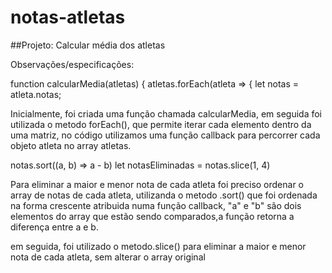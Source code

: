 # notas-atletas

##Projeto: Calcular média dos atletas

Observações/especificações:

function calcularMedia(atletas) {
  atletas.forEach(atleta => {
    let notas = atleta.notas;
    
Inicialmente, foi criada uma função chamada calcularMedia, em seguida foi utilizada o metodo forEach(), que permite iterar cada elemento dentro da uma matriz, no código utilizamos uma função callback para percorrer cada objeto atleta no array atletas.

notas.sort((a, b) => a - b)
let notasEliminadas = notas.slice(1, 4)

Para eliminar a maior e menor nota de cada atleta foi preciso ordenar o array de notas de cada atleta, utilizanda o metodo .sort() que foi ordenada na forma crescente atribuida numa função callback, "a" e "b" são dois elementos do array que estão sendo comparados,a função retorna a diferença entre a e b.

em seguida, foi utilizado o metodo.slice() para eliminar a maior e menor nota de cada atleta, sem alterar o array original
  
  
